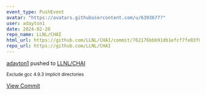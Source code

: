```yaml
---
event_type: PushEvent
avatar: "https://avatars.githubusercontent.com/u/6393677?"
user: adayton1
date: 2024-02-20
repo_name: LLNL/CHAI
html_url: https://github.com/LLNL/CHAI/commit/762176bbb91db1efcf7fe03f06008f5eb374f2cb
repo_url: https://github.com/LLNL/CHAI
---
```


<a href='https://github.com/adayton1' target='_blank'>adayton1</a> pushed to <a href='https://github.com/LLNL/CHAI' target='_blank'>LLNL/CHAI</a>

<small>Exclude gcc 4.9.3 implicit directories</small>

<a href='https://github.com/LLNL/CHAI/commit/762176bbb91db1efcf7fe03f06008f5eb374f2cb' target='_blank'>View Commit</a>